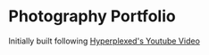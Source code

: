 # Photography Portfolio
Initially built following [Hyperplexed's Youtube Video](https://youtu.be/PkADl0HubMY?si=8qqMVQ227ehNHlp9)
